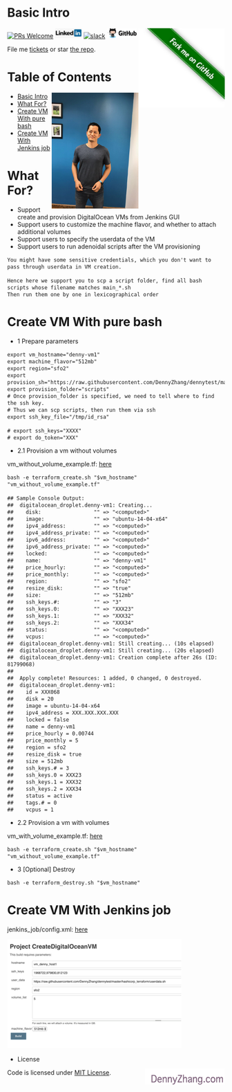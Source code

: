 # Basic Intro
<a href="https://github.com/DennyZhang?tab=followers"><img align="right" width="200" height="183" src="https://raw.githubusercontent.com/USDevOps/mywechat-slack-group/master/images/fork_github.png" /></a>

[![PRs Welcome](https://img.shields.io/badge/PRs-welcome-brightgreen.svg)](http://makeapullrequest.com) [![LinkedIn](https://raw.githubusercontent.com/USDevOps/mywechat-slack-group/master/images/linkedin.png)](https://www.linkedin.com/in/dennyzhang001) <a href="https://www.dennyzhang.com/slack" target="_blank" rel="nofollow"><img src="http://slack.dennyzhang.com/badge.svg" alt="slack"/></a> [![Github](https://raw.githubusercontent.com/USDevOps/mywechat-slack-group/master/images/github.png)](https://github.com/DennyZhang)

File me [tickets](https://github.com/DennyZhang/popular-github-template/issues) or star [the repo](https://github.com/DennyZhang/popular-github-template).

Table of Contents
=================
<a href="https://www.dennyzhang.com"><img align="right" width="201" height="268" src="https://raw.githubusercontent.com/USDevOps/mywechat-slack-group/master/images/denny_201706.png"></a>

   * [Basic Intro](#basic-intro)
   * [What For?](#what-for)
   * [Create VM With pure bash](#create-vm-with-pure-bash)
   * [Create VM With Jenkins job](#create-vm-with-jenkins-job)

# What For?
- Support create and provision DigitalOcean VMs from Jenkins GUI
- Support users to customize the machine flavor, and whether to attach additional volumes
- Support users to specify the userdata of the VM
- Support users to run adenoidal scripts after the VM provisioning
```
You might have some sensitive credentials, which you don't want to pass through userdata in VM creation.

Hence here we support you to scp a script folder, find all bash scripts whose filename matches main_*.sh
Then run them one by one in lexicographical order
```

# Create VM With pure bash
- 1 Prepare parameters
```
export vm_hostname="denny-vm1"
export machine_flavor="512mb"
export region="sfo2"
export provision_sh="https://raw.githubusercontent.com/DennyZhang/dennytest/master/hashicorp_terraform/userdata.sh"
export provision_folder="scripts"
# Once provision_folder is specified, we need to tell where to find the ssh key.
# Thus we can scp scripts, then run them via ssh
export ssh_key_file="/tmp/id_rsa"

# export ssh_keys="XXXX"
# export do_token="XXX"
```

- 2.1 Provision a vm without volumes

vm_without_volume_example.tf: [here](vm_without_volume_example.tf)
```
bash -e terraform_create.sh "$vm_hostname" "vm_without_volume_example.tf"

## Sample Console Output:
##  digitalocean_droplet.denny-vm1: Creating...
##    disk:                 "" => "<computed>"
##    image:                "" => "ubuntu-14-04-x64"
##    ipv4_address:         "" => "<computed>"
##    ipv4_address_private: "" => "<computed>"
##    ipv6_address:         "" => "<computed>"
##    ipv6_address_private: "" => "<computed>"
##    locked:               "" => "<computed>"
##    name:                 "" => "denny-vm1"
##    price_hourly:         "" => "<computed>"
##    price_monthly:        "" => "<computed>"
##    region:               "" => "sfo2"
##    resize_disk:          "" => "true"
##    size:                 "" => "512mb"
##    ssh_keys.#:           "" => "3"
##    ssh_keys.0:           "" => "XXX23"
##    ssh_keys.1:           "" => "XXX32"
##    ssh_keys.2:           "" => "XXX34"
##    status:               "" => "<computed>"
##    vcpus:                "" => "<computed>"
##  digitalocean_droplet.denny-vm1: Still creating... (10s elapsed)
##  digitalocean_droplet.denny-vm1: Still creating... (20s elapsed)
##  digitalocean_droplet.denny-vm1: Creation complete after 26s (ID: 81799068)
##  
##  Apply complete! Resources: 1 added, 0 changed, 0 destroyed.
##  digitalocean_droplet.denny-vm1:
##    id = XXX068
##    disk = 20
##    image = ubuntu-14-04-x64
##    ipv4_address = XXX.XXX.XXX.XXX
##    locked = false
##    name = denny-vm1
##    price_hourly = 0.00744
##    price_monthly = 5
##    region = sfo2
##    resize_disk = true
##    size = 512mb
##    ssh_keys.# = 3
##    ssh_keys.0 = XXX23
##    ssh_keys.1 = XXX32
##    ssh_keys.2 = XXX34
##    status = active
##    tags.# = 0
##    vcpus = 1
```

- 2.2 Provision a vm with volumes

vm_with_volume_example.tf: [here](vm_with_volume_example.tf)
```
bash -e terraform_create.sh "$vm_hostname" "vm_without_volume_example.tf"
```

- 3 [Optional] Destroy
```
bash -e terraform_destroy.sh "$vm_hostname"
```

# Create VM With Jenkins job
jenkins_job/config.xml: [here](jenkins_job/config.xml)

![CreateDigitalOceanVM_job.png](https://raw.githubusercontent.com/dennyzhang/terraform_jenkins_digitalocean/master/CreateDigitalOceanVM_job.png)

- License

Code is licensed under [MIT License](https://www.dennyzhang.com/wp-content/mit_license.txt).
<a href="https://www.dennyzhang.com"><img align="right" width="185" height="37" src="https://raw.githubusercontent.com/USDevOps/mywechat-slack-group/master/images/dns_small.png"></a>
